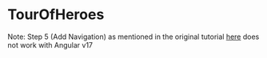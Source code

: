 # TourOfHeroes

Note: Step 5 (Add Navigation) as mentioned in the original tutorial <a href="https://angular.io/tutorial/tour-of-heroes/toh-pt5">here</a> does not work with Angular v17
